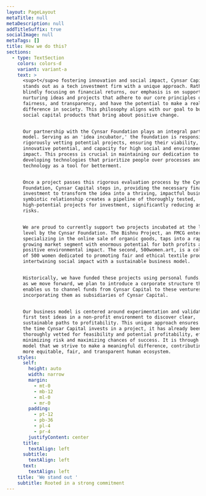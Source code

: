 ```yaml
---
layout: PageLayout
metaTitle: null
metaDescription: null
addTitleSuffix: true
socialImage: null
metaTags: []
title: How we do this?
sections:
  - type: TextSection
    colors: colors-d
    variant: variant-a
    text: >
      <sup>t</sup>o fostering innovation and social impact, Cynsar Capital
      stands out as a tech investment firm with a unique approach. Rather than
      blindly focusing on financial returns, our emphasis is on supporting and
      nurturing ideas and projects that adhere to our core principles of equity,
      fairness, and transparency, and have the potential to make a real
      difference in society. This philosophy aligns with our goal to build open
      social capital products that bring about positive change.


      Our partnership with the Cynsar Foundation plays an integral part in our
      model. Serving as an 'idea incubator,' the foundation is responsible for
      rigorously vetting potential projects, ensuring their viability,
      innovative potential, and capacity for high social and environmental
      impact. This process is crucial in maintaining our dedication to
      developing technologies that prioritize people over processes and view
      technology as a tool for betterment.


      Once a project passes this rigorous evaluation process by the Cynsar
      Foundation, Cynsar Capital steps in, providing the necessary financial
      investment to transform the idea into a thriving, impactful business. This
      symbiotic relationship creates a pipeline of thoroughly tested,
      high-potential projects for investment, significantly reducing associated
      risks.


      We are proud to currently support two projects incubated at the local
      level by the Cynsar Foundation. The Bishnu Project, an FMCG enterprise
      specializing in the online sale of organic goods, taps into a rapidly
      growing market segment with enormous potential for both profits and
      positive environmental impact. The second, 500women.art, is a collective
      of 500 women dedicated to promoting fair and ethical textile production,
      intertwining social impact with a sustainable business model.


      Historically, we have funded these projects using personal funds. However,
      as we move forward, we plan to introduce a corporate structure that
      enables us to channel funds from Cynsar Capital to these ventures,
      incorporating them as subsidiaries of Cynsar Capital.


      Our business model is centered around experimentation and validation. We
      first test ideas in a non-profit environment to discover clear,
      sustainable paths to profitability. This unique approach ensures that by
      the time Cynsar Capital invests in a project, it has already been
      thoroughly vetted for feasibility and potential profitability, effectively
      minimizing risk and maximizing chances of success. It is through this
      model that we strive to make a meaningful difference, contributing to a
      more equitable, fair, and transparent human ecosystem.
    styles:
      self:
        height: auto
        width: narrow
        margin:
          - mt-0
          - mb-12
          - ml-0
          - mr-0
        padding:
          - pt-12
          - pb-36
          - pl-4
          - pr-4
        justifyContent: center
      title:
        textAlign: left
      subtitle:
        textAlign: left
      text:
        textAlign: left
    title: 'We stand out '
    subtitle: Rooted in a strong commitment
---
```

